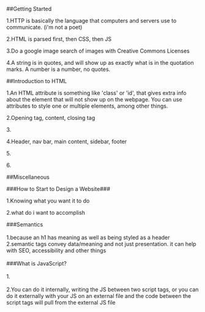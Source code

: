 ##Getting Started<br>  

1.HTTP is basically the language that computers and servers use to communicate. (i'm not a poet)<br>  

2.HTML is parsed first, then CSS, then JS<br>  

3.Do a google image search of images with Creative Commons Licenses<br>  

4.A string is in quotes, and will show up as exactly what is in the quotation marks. A number is a number, no quotes.<br>  

##Introduction to HTML<br>  

1.An HTML attribute is something like 'class' or 'id', that gives extra info about the element that will not show up on the webpage. You can use attributes to style one or multiple elements, among other things.<br>  

2.Opening tag, content, closing tag<br>  

3.<br>  

4.Header, nav bar, main content, sidebar, footer<br>  

5.<br>  

6.<br>  

##Miscellaneous<br>  

###How to Start to Design a Website###<br>  

1.Knowing what you want it to do<br>  

2.what do i want to accomplish<br>  

###Semantics<br>  
1.because an h1 has meaning as well as being styled as a header  
2.semantic tags convey data/meaning and not just presentation. it can help with SEO, accessibility and other things<br>  
###What is JavaScript?<br>  
1.<br>  
2.You can do it internally, writing the JS between two script tags, or you can do it externally with your JS on an external file and the code between the script tags will pull from the external JS file<br>


